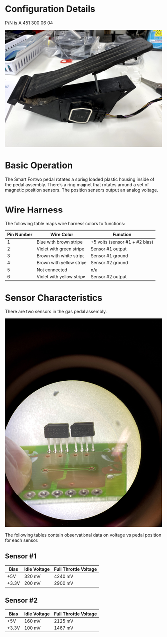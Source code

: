 # Configuration Details
P/N is A 451 300 06 04

![Image of Smart Fortwo Gas Pedal Assembly](IMG_8353.jpg)

# Basic Operation
The Smart Fortwo pedal rotates a spring loaded plastic housing inside of the pedal assembly. There’s a ring magnet that rotates around a set of magnetic position sensors. The position sensors output an analog voltage.
# Wire Harness
The following table maps wire harness colors to functions:

Pin Number | Wire Color | Function
---------- | ---------- | --------
1 | Blue with brown stripe | +5 volts (sensor #1 + #2 bias)
2 | Violet with green stripe | Sensor #1 output
3 | Brown with white stripe | Sensor #1 ground
4 | Brown with yellow stripe | Sensor #2 ground
5 | Not connected | n/a
6 | Violet with yellow stripe | Sensor #2 output
# Sensor Characteristics
There are two sensors in the gas pedal assembly. 

![Image of magnetic sensors](IMG_8373.jpg)

The following tables contain observational data on voltage vs pedal position for each sensor.
## Sensor #1
Bias | Idle Voltage | Full Throttle Voltage
---- | ------------ | ---------------------
+5V | 320 mV | 4240 mV
+3.3V | 200 mV | 2900 mV

## Sensor #2
Bias | Idle Voltage | Full Throttle Voltage
---- | ------------ | ---------------------
+5V | 160 mV | 2125 mV
+3.3V | 100 mV | 1467 mV
